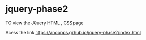 # jquery-phase2

TO view the JQuery HTML , CSS
page

Acess the link https://anoopps.github.io/jquery-phase2/index.html
